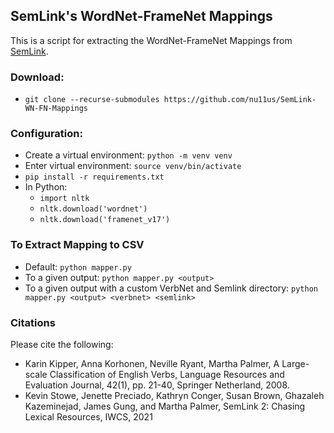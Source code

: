 ## SemLink's WordNet-FrameNet Mappings

This is a script for extracting the WordNet-FrameNet Mappings from [SemLink](https://github.com/cu-clear/semlink).

### Download:
* `git clone --recurse-submodules https://github.com/nu11us/SemLink-WN-FN-Mappings`

### Configuration:
* Create a virtual environment: `python -m venv venv`
* Enter virtual environment: `source venv/bin/activate`
* `pip install -r requirements.txt`
* In Python:
    * `import nltk`
    * `nltk.download('wordnet')`
    * `nltk.download('framenet_v17')`

### To Extract Mapping to CSV
* Default: `python mapper.py`
* To a given output: `python mapper.py <output>`
* To a given output with a custom VerbNet and Semlink directory: `python mapper.py <output> <verbnet> <semlink>`

### Citations
Please cite the following:
* Karin Kipper, Anna Korhonen, Neville Ryant, Martha Palmer, A Large-scale Classification of English Verbs, Language Resources and Evaluation Journal, 42(1), pp. 21-40, Springer Netherland, 2008.
* Kevin Stowe, Jenette Preciado, Kathryn Conger, Susan Brown, Ghazaleh Kazeminejad, James Gung, and Martha Palmer, SemLink 2: Chasing Lexical Resources, IWCS, 2021